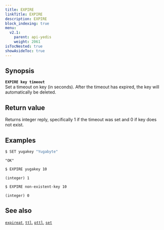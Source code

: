```yaml
---
title: EXPIRE
linkTitle: EXPIRE
description: EXPIRE
block_indexing: true
menu:
  v2.1:
    parent: api-yedis
    weight: 2061
isTocNested: true
showAsideToc: true
---
```


## Synopsis

<b>`EXPIRE key timeout`</b><br>
Set a timeout on key (in seconds). After the timeout has expired, the key will automatically be deleted.

## Return value

Returns integer reply, specifically 1 if the timeout was set and 0 if key does not exist.

## Examples

```sh
$ SET yugakey "Yugabyte"
```

```
"OK"
```

```sh
$ EXPIRE yugakey 10
```

```
(integer) 1
```

```sh
$ EXPIRE non-existent-key 10
```

```
(integer) 0
```

## See also

[`expireat`](../expireat/), [`ttl`](../ttl/), [`pttl`](../pttl/), [`set`](../set/)
